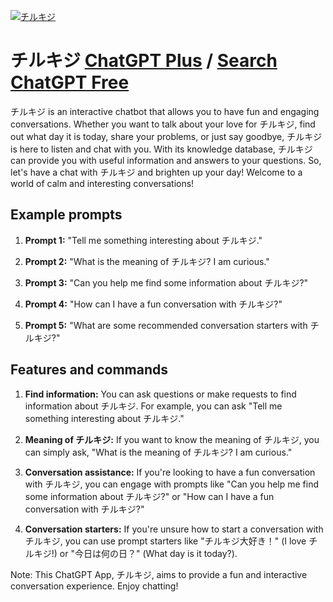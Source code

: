 
[![チルキジ](https://files.oaiusercontent.com/file-0OxQKdBbl4veWDDVjpn6B4yS?se=2123-10-17T04%3A07%3A08Z&sp=r&sv=2021-08-06&sr=b&rscc=max-age%3D31536000%2C%20immutable&rscd=attachment%3B%20filename%3Dap_pfp.png&sig=ua3f2yklY67SfaDLqqm8I27vT3awdO5EJm%2BZOCy7Zk0%3D)](https://chat.openai.com/g/g-AUjBLqnSi-tirukizi)

# チルキジ [ChatGPT Plus](https://chat.openai.com/g/g-AUjBLqnSi-tirukizi) / [Search ChatGPT Free](https://gptcall.net/index.html#/?search=%E3%83%81%E3%83%AB%E3%82%AD%E3%82%B8)

チルキジ is an interactive chatbot that allows you to have fun and engaging conversations. Whether you want to talk about your love for チルキジ, find out what day it is today, share your problems, or just say goodbye, チルキジ is here to listen and chat with you. With its knowledge database, チルキジ can provide you with useful information and answers to your questions. So, let's have a chat with チルキジ and brighten up your day! Welcome to a world of calm and interesting conversations!

## Example prompts

1. **Prompt 1:** "Tell me something interesting about チルキジ."

2. **Prompt 2:** "What is the meaning of チルキジ? I am curious."

3. **Prompt 3:** "Can you help me find some information about チルキジ?"

4. **Prompt 4:** "How can I have a fun conversation with チルキジ?"

5. **Prompt 5:** "What are some recommended conversation starters with チルキジ?"

## Features and commands

1. **Find information:** You can ask questions or make requests to find information about チルキジ. For example, you can ask "Tell me something interesting about チルキジ."

2. **Meaning of チルキジ:** If you want to know the meaning of チルキジ, you can simply ask, "What is the meaning of チルキジ? I am curious."

3. **Conversation assistance:** If you're looking to have a fun conversation with チルキジ, you can engage with prompts like "Can you help me find some information about チルキジ?" or "How can I have a fun conversation with チルキジ?"

4. **Conversation starters:** If you're unsure how to start a conversation with チルキジ, you can use prompt starters like "チルキジ大好き！" (I love チルキジ!) or "今日は何の日？" (What day is it today?).

Note: This ChatGPT App, チルキジ, aims to provide a fun and interactive conversation experience. Enjoy chatting!


